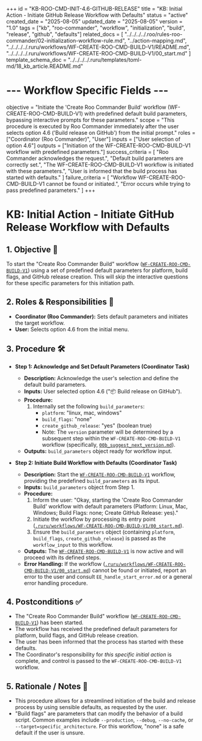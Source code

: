 +++
id = "KB-ROO-CMD-INIT-4.6-GITHUB-RELEASE"
title = "KB: Initial Action - Initiate GitHub Release Workflow with Defaults"
status = "active"
created_date = "2025-08-05"
updated_date = "2025-08-05"
version = "1.0"
tags = ["kb", "roo-commander", "workflow", "initialization", "build", "release", "github", "defaults"]
related_docs = [
    "../../../../.roo/rules-roo-commander/02-initialization-workflow-rule.md",
    "../action-mapping.md",
    "../../../../.ruru/workflows/WF-CREATE-ROO-CMD-BUILD-V1/README.md",
    "../../../../.ruru/workflows/WF-CREATE-ROO-CMD-BUILD-V1/00_start.md"
]
template_schema_doc = "../../../../.ruru/templates/toml-md/18_kb_article.README.md"
# --- Workflow Specific Fields ---
objective = "Initiate the 'Create Roo Commander Build' workflow (WF-CREATE-ROO-CMD-BUILD-V1) with predefined default build parameters, bypassing interactive prompts for these parameters."
scope = "This procedure is executed by Roo Commander immediately after the user selects option 4.6 ('Build release on GitHub') from the initial prompt."
roles = ["Coordinator (Roo Commander)", "User"]
inputs = ["User selection of option 4.6"]
outputs = ["Initiation of the WF-CREATE-ROO-CMD-BUILD-V1 workflow with predefined parameters."]
success_criteria = [
    "Roo Commander acknowledges the request.",
    "Default build parameters are correctly set.",
    "The WF-CREATE-ROO-CMD-BUILD-V1 workflow is initiated with these parameters.",
    "User is informed that the build process has started with defaults."
]
failure_criteria = [
    "Workflow WF-CREATE-ROO-CMD-BUILD-V1 cannot be found or initiated.",
    "Error occurs while trying to pass predefined parameters."
]
+++

# KB: Initial Action - Initiate GitHub Release Workflow with Defaults

## 1. Objective 🎯
To start the "Create Roo Commander Build" workflow ([`WF-CREATE-ROO-CMD-BUILD-V1`](./.ruru/workflows/WF-CREATE-ROO-CMD-BUILD-V1)) using a set of predefined default parameters for platform, build flags, and GitHub release creation. This will skip the interactive questions for these specific parameters for this initiation path.

## 2. Roles & Responsibilities 👤
*   **Coordinator (Roo Commander):** Sets default parameters and initiates the target workflow.
*   **User:** Selects option 4.6 from the initial menu.

## 3. Procedure 🛠️

*   **Step 1: Acknowledge and Set Default Parameters (Coordinator Task)**
    *   **Description:** Acknowledge the user's selection and define the default build parameters.
    *   **Inputs:** User selected option 4.6 ("📦 Build release on GitHub").
    *   **Procedure:**
        1.  Internally set the following `build_parameters`:
            *   `platform`: "linux, mac, windows"
            *   `build_flags`: "none"
            *   `create_github_release`: "yes" (boolean true)
            *   Note: The `version` parameter will be determined by a subsequent step within the `WF-CREATE-ROO-CMD-BUILD-V1` workflow (specifically, [`00b_suggest_next_version.md`](./.ruru/workflows/WF-CREATE-ROO-CMD-BUILD-V1/00b_suggest_next_version.md)).
    *   **Outputs:** `build_parameters` object ready for workflow input.

*   **Step 2: Initiate Build Workflow with Defaults (Coordinator Task)**
    *   **Description:** Start the [`WF-CREATE-ROO-CMD-BUILD-V1`](./.ruru/workflows/WF-CREATE-ROO-CMD-BUILD-V1) workflow, providing the predefined `build_parameters` as its input.
    *   **Inputs:** `build_parameters` object from Step 1.
    *   **Procedure:**
        1.  Inform the user: "Okay, starting the 'Create Roo Commander Build' workflow with default parameters (Platform: Linux, Mac, Windows; Build Flags: none; Create GitHub Release: yes)."
        2.  Initiate the workflow by processing its entry point ([`.ruru/workflows/WF-CREATE-ROO-CMD-BUILD-V1/00_start.md`](./.ruru/workflows/WF-CREATE-ROO-CMD-BUILD-V1/00_start.md)).
        3.  Ensure the `build_parameters` object (containing `platform`, `build_flags`, `create_github_release`) is passed as the `workflow_input` to this workflow.
    *   **Outputs:** The [`WF-CREATE-ROO-CMD-BUILD-V1`](./.ruru/workflows/WF-CREATE-ROO-CMD-BUILD-V1) is now active and will proceed with its defined steps.
    *   **Error Handling:** If the workflow ([`.ruru/workflows/WF-CREATE-ROO-CMD-BUILD-V1/00_start.md`](./.ruru/workflows/WF-CREATE-ROO-CMD-BUILD-V1/00_start.md)) cannot be found or initiated, report an error to the user and consult `EE_handle_start_error.md` or a general error handling procedure.

## 4. Postconditions ✅
*   The "Create Roo Commander Build" workflow ([`WF-CREATE-ROO-CMD-BUILD-V1`](./.ruru/workflows/WF-CREATE-ROO-CMD-BUILD-V1)) has been started.
*   The workflow has received the predefined default parameters for platform, build flags, and GitHub release creation.
*   The user has been informed that the process has started with these defaults.
*   The Coordinator's responsibility for *this specific initial action* is complete, and control is passed to the `WF-CREATE-ROO-CMD-BUILD-V1` workflow.

## 5. Rationale / Notes 🤔
*   This procedure allows for a streamlined initiation of the build and release process by using sensible defaults, as requested by the user.
*   "Build flags" are parameters that can modify the behavior of a build script. Common examples include `--production`, `--debug`, `--no-cache`, or `--target=specific_architecture`. For this workflow, "none" is a safe default if the user is unsure.